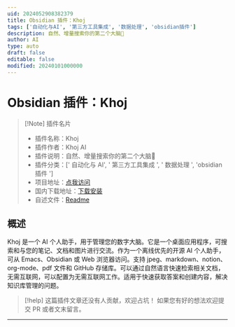 ```yaml
---
uid: 2024052908382379
title: Obsidian 插件：Khoj
tags: ['自动化与AI', '第三方工具集成', '数据处理', 'obsidian插件']
description: 自然、增量搜索你的第二个大脑🦅
author: AI
type: auto
draft: false
editable: false
modified: 20240101000000
---
```


# Obsidian 插件：Khoj

> [!Note] 插件名片
> - 插件名称：Khoj
> - 插件作者：Khoj AI
> - 插件说明：自然、增量搜索你的第二个大脑🦅
> - 插件分类：[' 自动化与 AI', ' 第三方工具集成 ', ' 数据处理 ', 'obsidian 插件 ']
> - 项目地址：[点我访问](https://github.com/khoj-ai/khoj)
> - 国内下载地址：[下载安装](https://pkmer.cn/products/plugin/pluginMarket/?khoj)
> - 自述文件：[Readme](https://ghproxy.net/https://raw.githubusercontent.com/khoj-ai/khoj/master/README.md)

## 概述

Khoj 是一个 AI 个人助手，用于管理您的数字大脑。它是一个桌面应用程序，可搜索和与您的笔记、文档和图片进行交流。作为一个离线优先的开源 AI 个人助手，可从 Emacs、Obsidian 或 Web 浏览器访问。支持 jpeg、markdown、notion、org-mode、pdf 文件和 GitHub 存储库。可以通过自然语言快速检索相关文档，无需互联网，可以配置为无需互联网工作。适用于快速获取答案和创建内容，解决知识库管理的问题。

> [!help]
> 这篇插件文章还没有人贡献，欢迎占坑！
> 如果您有好的想法欢迎提交 PR 或者文末留言。

---



